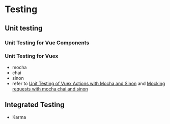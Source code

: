 

# Testing

## Unit testing

### Unit Testing for Vue Components

### Unit Testing for Vuex

  * mocha
  * chai
  * sinon
  * refer to [Unit Testing of Vuex Actions with Mocha and Sinon](https://doppelmutzi.github.io/vuex-testing-mocha-sinon/) and [Mocking requests with mocha chai and sinon](http://robdodson.me/mocking-requests-with-mocha-chai-and-sinon/)
  
## Integrated Testing

  * Karma
  
